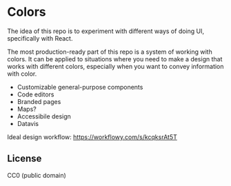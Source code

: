 Colors
=====================

The idea of this repo is to experiment with different ways of doing UI, specifically with React.

The most production-ready part of this repo is a system of working with colors. It can be applied to situations where you need to make a design that works with different colors, especially when you want to convey information with color.
* Customizable general-purpose components
* Code editors
* Branded pages
* Maps?
* Accessibile design
* Datavis

Ideal design workflow:
https://workflowy.com/s/kcqksrAt5T

## License

CC0 (public domain)
